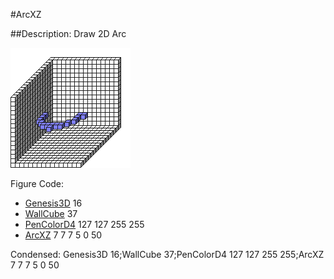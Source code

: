 #ArcXZ

##Description: Draw 2D Arc <x> <y> <z> <radius> <startAngle> <sweepAngle>

![](ArcXZ.png)

Figure Code:
- [Genesis3D](Genesis3D.md) 16
- [WallCube](WallCube.md) 37
- [PenColorD4](PenColorD4.md) 127 127 255 255
- [ArcXZ](ArcXZ.md) 7 7 7 5 0 50

Condensed: Genesis3D 16;WallCube 37;PenColorD4 127 127 255 255;ArcXZ 7 7 7 5 0 50

